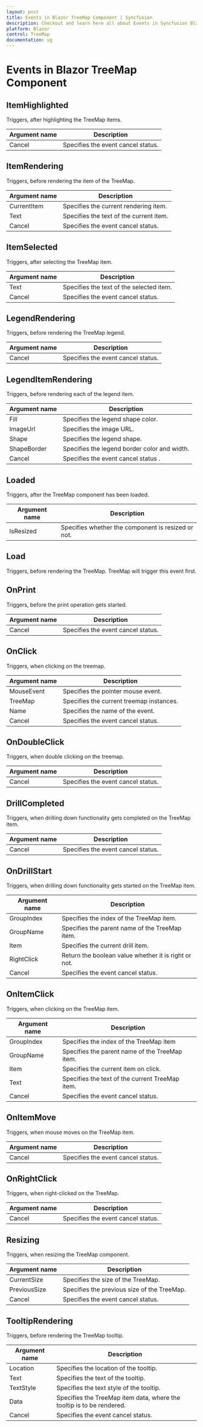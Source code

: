 ```yaml
---
layout: post
title: Events in Blazor TreeMap Component | Syncfusion
description: Checkout and learn here all about Events in Syncfusion Blazor TreeMap component and much more details.
platform: Blazor
control: TreeMap
documentation: ug
---
```


# Events in Blazor TreeMap Component

## ItemHighlighted

Triggers, after highlighting the TreeMap items.

|   Argument name      |   Description                                 |
|----------------------| ----------------------------------------------|
|   Cancel             |   Specifies the event cancel status.          |

## ItemRendering

Triggers, before rendering the item of the TreeMap.

|   Argument name      |   Description                         |
|----------------------| --------------------------------------|
|   CurrentItem        |   Specifies the current rendering item.   |
|   Text               |   Specifies the text of the current item. |
|   Cancel             |   Specifies the event cancel status.      |

## ItemSelected

Triggers, after selecting the TreeMap item.

|   Argument name      |   Description                         |
|----------------------| --------------------------------------|
|   Text               |   Specifies the text of the selected item.                |
|   Cancel             |   Specifies the event cancel status.               |

## LegendRendering

Triggers, before rendering the TreeMap legend.

|   Argument name      |   Description                                 |
|----------------------| ----------------------------------------------|
|   Cancel             |   Specifies the event cancel status.          |

## LegendItemRendering

Triggers, before rendering each of the legend item.

|   Argument name      |   Description                                                    |
|----------------------| -----------------------------------------------------------------|
|   Fill               |   Specifies the legend shape color.                               |
|   ImageUrl           |   Specifies the image URL.                                        |
|   Shape              |   Specifies the legend shape.                     |
|   ShapeBorder              |   Specifies the legend border color and width.                     |
|   Cancel             |   Specifies the event cancel status        .                      |

## Loaded

Triggers, after the TreeMap component has been loaded.

|   Argument name      |   Description                                                    |
|----------------------| -----------------------------------------------------------------|
|   IsResized               |   Specifies whether the component is resized or not.                               |

## Load

Triggers, before rendering the TreeMap. TreeMap will trigger this event first.

## OnPrint

Triggers, before the print operation gets started.

|   Argument name      |   Description                                 |
|----------------------| ----------------------------------------------|
|   Cancel             |   Specifies the event cancel status.              |

## OnClick

Triggers, when clicking on the treemap.

|   Argument name      |   Description                                 |
|----------------------| ----------------------------------------------|
|   MouseEvent         |   Specifies the pointer mouse event.             |
|   TreeMap            |   Specifies the current treemap instances.        |
|   Name               |   Specifies the name of the event.                 |
|   Cancel             |   Specifies the event cancel status.               |

## OnDoubleClick

Triggers, when double clicking on the treemap.

|   Argument name      |   Description                         |
|----------------------| --------------------------------------|
|   Cancel             |   Specifies the event cancel status.       |

## DrillCompleted

Triggers, when drilling down functionality gets completed on the TreeMap item.

|   Argument name      |   Description                         |
|----------------------| --------------------------------------|
|   Cancel             |   Specifies the event cancel status.      |

## OnDrillStart

Triggers, when drilling down functionality gets started on the TreeMap item.

|   Argument name  | Description         |
|----------------------| ----------------------------------------------------------|
|   GroupIndex         |   Specifies the index of the TreeMap item.                 |
|   GroupName          |   Specifies the parent name of the TreeMap item.            |
|   Item               |   Specifies the current drill item.                           |
|   RightClick         |   Return the boolean value whether it is right or not.     |
|   Cancel             |   Specifies the event cancel status.                              |

## OnItemClick

Triggers, when clicking on the TreeMap item.

|   Argument name      |   Description                                 |
|----------------------| ----------------------------------------------|
|   GroupIndex         |   Specifies the index of the TreeMap item       |
|   GroupName          |   Specifies the parent name of the TreeMap item. |
|   Item               |   Specifies the current item on click.             |
|   Text               |   Specifies the text of the current TreeMap item.         |
|   Cancel             |   Specifies the event cancel status.             |

## OnItemMove

Triggers, when mouse moves on the TreeMap item.

|   Argument name      |   Description                         |
|----------------------| --------------------------------------|
|   Cancel             |   Specifies the event cancel status.      |

## OnRightClick

Triggers, when right-clicked on the TreeMap.

|   Argument name      |   Description                         |
|----------------------| --------------------------------------|
|   Cancel             |   Specifies the event cancel status.      |

## Resizing

Triggers, when resizing the TreeMap component.

|   Argument name      |   Description                          |
|----------------------| ---------------------------------------|
|   CurrentSize        |   Specifies the size of the TreeMap.           |
|   PreviousSize       |   Specifies the previous size of the TreeMap.  |
|   Cancel             |   Specifies the event cancel status.        |

## TooltipRendering

Triggers, before rendering the TreeMap tooltip.

|   Argument name      |   Description                         |
|----------------------| --------------------------------------|
|   Location           |   Specifies the location of the tooltip.     |
|   Text               |   Specifies the text of the tooltip.         |
|   TextStyle          |   Specifies the text style of the tooltip.   |
|   Data               |   Specifies the TreeMap item data, where the tooltip is to be rendered.       |
|   Cancel             |   Specifies the event cancel status.   |